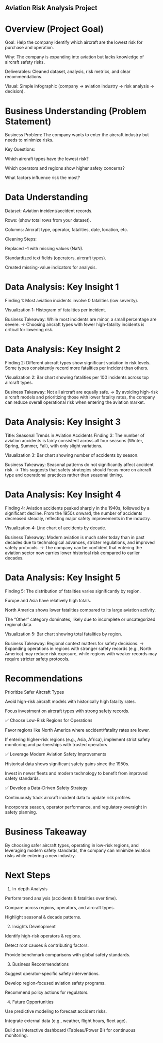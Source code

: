 ##  Aviation Risk Analysis Project 
# Overview (Project Goal)
Goal: Help the company identify which aircraft are the lowest risk for purchase and operation.

Why: The company is expanding into aviation but lacks knowledge of aircraft safety risks.

Deliverables: Cleaned dataset, analysis, risk metrics, and clear recommendations.

Visual: Simple infographic (company → aviation industry → risk analysis → decision).

# Business Understanding (Problem Statement)

Business Problem: The company wants to enter the aircraft industry but needs to minimize risks.

Key Questions:

Which aircraft types have the lowest risk?

Which operators and regions show higher safety concerns?

What factors influence risk the most?

#  Data Understanding
Dataset: Aviation incident/accident records.

Rows: (show total rows from your dataset).

Columns: Aircraft type, operator, fatalities, date, location, etc.

Cleaning Steps:

Replaced -1 with missing values (NaN).

Standardized text fields (operators, aircraft types).

Created missing-value indicators for analysis.

# Data Analysis: Key Insight 1
Finding 1: Most aviation incidents involve 0 fatalities (low severity).

Visualization 1: Histogram of fatalities per incident.

Business Takeaway: While most incidents are minor, a small percentage are severe.
→ Choosing aircraft types with fewer high-fatality incidents is critical for lowering risk.

# Data Analysis: Key Insight 2
Finding 2: Different aircraft types show significant variation in risk levels. Some types consistently record more fatalities per incident than others.

Visualization 2: Bar chart showing fatalities per 100 incidents across top aircraft types.

Business Takeaway: Not all aircraft are equally safe.
→ By avoiding high-risk aircraft models and prioritizing those with lower fatality rates, the company can reduce overall operational risk when entering the aviation market.

# Data Analysis: Key Insight 3
Title: Seasonal Trends in Aviation Accidents
Finding 3: The number of aviation accidents is fairly consistent across all four seasons (Winter, Spring, Summer, Fall), with only slight variations.

Visualization 3: Bar chart showing number of accidents by season.

Business Takeaway: Seasonal patterns do not significantly affect accident risk.
→ This suggests that safety strategies should focus more on aircraft type and operational practices rather than seasonal timing.

# Data Analysis: Key Insight 4
Finding 4: Aviation accidents peaked sharply in the 1940s, followed by a significant decline. From the 1950s onward, the number of accidents decreased steadily, reflecting major safety improvements in the industry.

Visualization 4: Line chart of accidents by decade.

Business Takeaway: Modern aviation is much safer today than in past decades due to technological advances, stricter regulations, and improved safety protocols.
→ The company can be confident that entering the aviation sector now carries lower historical risk compared to earlier decades.

# Data Analysis: Key Insight 5
Finding 5: The distribution of fatalities varies significantly by region.

Europe and Asia have relatively high totals.

North America shows lower fatalities compared to its large aviation activity.

The “Other” category dominates, likely due to incomplete or uncategorized regional data.

Visualization 5: Bar chart showing total fatalities by region.

Business Takeaway: Regional context matters for safety decisions.
→ Expanding operations in regions with stronger safety records (e.g., North America) may reduce risk exposure, while regions with weaker records may require stricter safety protocols.

# Recommendations 
Prioritize Safer Aircraft Types

Avoid high-risk aircraft models with historically high fatality rates.

Focus investment on aircraft types with strong safety records.

✅ Choose Low-Risk Regions for Operations

Favor regions like North America where accident/fatality rates are lower.

If entering higher-risk regions (e.g., Asia, Africa), implement strict safety monitoring and partnerships with trusted operators.

✅ Leverage Modern Aviation Safety Improvements

Historical data shows significant safety gains since the 1950s.

Invest in newer fleets and modern technology to benefit from improved safety standards.

✅ Develop a Data-Driven Safety Strategy

Continuously track aircraft incident data to update risk profiles.

Incorporate season, operator performance, and regulatory oversight in safety planning.

# Business Takeaway
By choosing safer aircraft types, operating in low-risk regions, and leveraging modern safety standards, the company can minimize aviation risks while entering a new industry.

# Next Steps
1. In-depth Analysis

Perform trend analysis (accidents & fatalities over time).

Compare across regions, operators, and aircraft types.

Highlight seasonal & decade patterns.

2. Insights Development

Identify high-risk operators & regions.

Detect root causes & contributing factors.

Provide benchmark comparisons with global safety standards.

3. Business Recommendations

Suggest operator-specific safety interventions.

Develop region-focused aviation safety programs.

Recommend policy actions for regulators.

4. Future Opportunities

Use predictive modeling to forecast accident risks.

Integrate external data (e.g., weather, flight hours, fleet age).

Build an interactive dashboard (Tableau/Power BI) for continuous monitoring.
